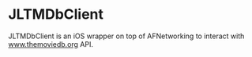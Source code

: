JLTMDbClient
============

JLTMDbClient is an iOS wrapper on top of AFNetworking to interact with www.themoviedb.org API.
